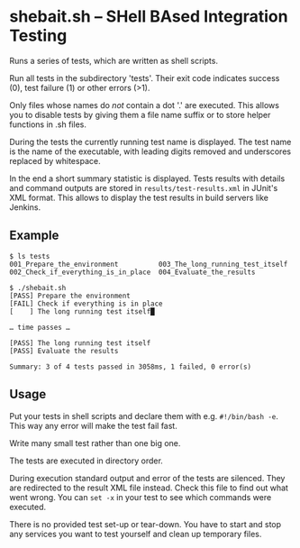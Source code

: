 shebait.sh – SHell BAsed Integration Testing
============================================

Runs a series of tests, which are written as shell scripts.

Run all tests in the subdirectory 'tests'. Their exit code indicates success (0), test failure (1) or other errors (>1).

Only files whose names do *not* contain a dot '.' are executed. This allows you to disable tests by giving them a file name suffix or to store helper functions in .sh files.

During the tests the currently running test name is displayed. The test name is the name of the executable, with leading digits removed and underscores replaced by whitespace.

In the end a short summary statistic is displayed. Tests results with details and command outputs are stored in `results/test-results.xml` in JUnit's XML format. This allows to display the test results in build servers like Jenkins.

Example
-------

    $ ls tests
    001_Prepare_the_environment          003_The_long_running_test_itself
    002_Check_if_everything_is_in_place  004_Evaluate_the_results
    
    $ ./shebait.sh 
    [PASS] Prepare the environment
    [FAIL] Check if everything is in place
    [    ] The long running test itself█
    
    … time passes …
    
    [PASS] The long running test itself
    [PASS] Evaluate the results
    
    Summary: 3 of 4 tests passed in 3058ms, 1 failed, 0 error(s)

Usage
-----

Put your tests in shell scripts and declare them with e.g. `#!/bin/bash -e`. This way any error will make the test fail fast.

Write many small test rather than one big one.

The tests are executed in directory order.

During execution standard output and error of the tests are silenced. They are redirected to the result XML file instead. Check this file to find out what went wrong. You can `set -x` in your test to see which commands were executed.

There is no provided test set-up or tear-down. You have to start and stop any services you want to test yourself and clean up temporary files.
